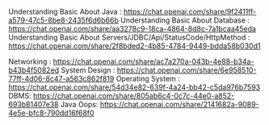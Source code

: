 Understanding Basic About Java : https://chat.openai.com/share/9f2411ff-a579-47c5-8be8-2435f6d6b66b
Understanding Basic About Database : https://chat.openai.com/share/aa3278c9-18ca-4864-8d8c-7a1bcaa45eda
Understanding Basic About Servers/JDBC/Api/StatusCode/HttpMethod : https://chat.openai.com/share/2f8bded2-4b85-4784-9449-bdda58b030d1 

Networking : https://chat.openai.com/share/ac7a270a-043b-4e88-b34a-b43b4f5082ed
System Design : https://chat.openai.com/share/6e958510-77ff-4d06-8c47-a563c862f819
Operating System :  https://chat.openai.com/share/54d34e82-639f-4a24-bb42-c5da976b7593
DBMS: https://chat.openai.com/share/805ab6c4-0c7c-44e0-a852-693b81407e38
Java Oops: https://chat.openai.com/share/2141682a-9089-4e5e-bfc8-790dd16f68f0

